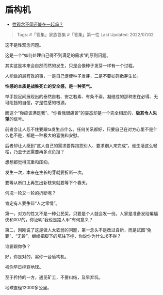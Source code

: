 # 盾构机

- [性观念不同还能在一起吗？](https://www.zhihu.com/question/24015378/answer/2554702542)

>Tags: #「答集」家族答集  #「答集」第一性 
>Last Updated: 2022/07/02

这不是性观念问题。

这是一个“如何处理自己得不到满足的需求”的原则问题。

其实这是本来会自然而然的发生，只是会像种子发芽一样有一个过程。

人能做的最有效的事，一是自己促使种子发芽，二是不要妨碍嫩芽生长。

**性感的本质是战胜死亡的安全感，是一种英气。**

举手投足间展现出的泰然自若、安之若素、有条不紊，凝结成的那种志在必得、无可阻挡的自信，才是性感的根源。

而这个“你应该满足我”、“你看我很痛苦”的姿态却是一个完全相反的、**极其令人失望**的信号。

前者会让人忍不住要跟ta发生点什么。任何关系都好，只要自己在对方心里不是什么也不是，都是一种极大的喜悦和安慰。

后者却让人感到“这人自己的需求要靠抱怨别人、要求别人来完成”。谁生活这么轻松，乃至于还需要再多点负担？

想想都觉得沉重和压抑。

发生一次，本来在生长的芽就要折断一次。

要等从断口上再生出新枝来就要等下个春天。

何况一轮又一轮的折断呢？

  

肯定有人要争辩“人之常情”。

第一，对方的性又不是一种公民奖，只要是个人就会发一份。人家是准备发给蝙蝠侠和007的，你证明“我也是路人甲”有何意义？

第二，刚刚说了这是做人太软弱的问题，第一念头不是改过自新，而是试图“免罪”、“无咎”，继续把脚下的坑往下挖，你说你为什么求不得？

谁要跟你争？

好，你是对的，奖你一台盾构机。

祝你早日挖穿地球。

  

至于矜持的一方，遇见矿工，不要纠结，及早弃坑。

地球直径12000多公里。